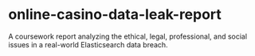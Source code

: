 # online-casino-data-leak-report
A coursework report analyzing the ethical, legal, professional, and social issues in a real-world Elasticsearch data breach.
